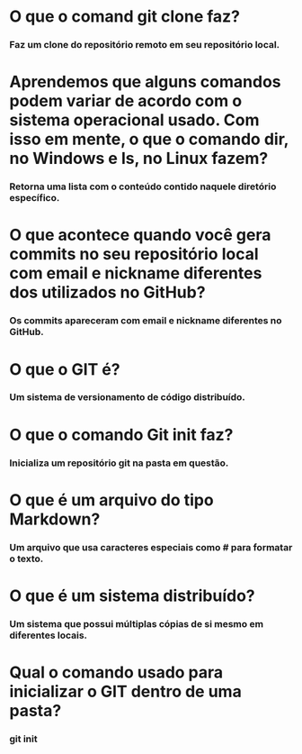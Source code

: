 # O que o comand git clone faz? 

### Faz um clone do repositório remoto em seu repositório local.



# Aprendemos que alguns comandos podem variar de acordo com o sistema operacional usado. Com isso em mente, o que o comando dir, no Windows e ls, no Linux fazem?

### Retorna uma lista com o conteúdo contido naquele diretório específico.



# O que acontece quando você gera commits no seu repositório local com email e nickname diferentes dos utilizados no GitHub?

### Os commits apareceram com email e nickname diferentes no GitHub.



# O que o GIT é?

### Um sistema de versionamento de código distribuído.



# O que o comando Git init faz? 

### Inicializa um repositório git na pasta em questão.



# O que é um arquivo do tipo Markdown?
### Um arquivo que usa caracteres especiais como # para formatar o texto.



# O que é um sistema distribuído?

### Um sistema que possui múltiplas cópias de si mesmo em diferentes locais.



# Qual o comando usado para inicializar o GIT dentro de uma pasta?
### git init
